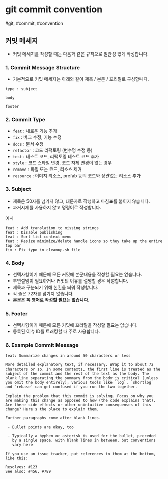 # git commit convention

#git, #commit, #convention

## 커밋 메세지

- 커밋 메세지를 작성할 때는 다음과 같은 규칙으로 일관성 있게 작성합니다.

### 1. Commit Message Structure

- 기본적으로 커밋 메세지는 아래와 같이 제목 / 본문 / 꼬리말로 구성합니다.

```plaintext
type : subject

body

footer
```

### 2. Commit Type

- `feat` : 새로운 기능 추가
- `fix` : 버그 수정, 기능 수정
- `docs` : 문서 수정
- `refactor` : 코드 리팩토링 (변수명 수정 등)
- `test` : 테스트 코드, 리팩토링 테스트 코드 추가
- `style` : 코드 스타일 변경, 코드 자체 변경이 없는 경우
- `remove` : 파일 또는 코드, 리소스 제거
- `resource` : 이미지 리소스, prefab 등의 코드와 상관없는 리소스 추가

### 3. Subject

- 제목은 50자를 넘기지 않고, 대문자로 작성하고 마침표를 붙이지 않습니다.
- 과거시제를 사용하지 않고 명령어로 작성합니다.

예시

```plaintext
feat : Add translation to missing strings
feat : Disable publishing
feat : Sort list context menu
feat : Resize minimize/delete handle icons so they take up the entire top bar
fix : Fix typo in cleanup.sh file
```

### 4. Body

- 선택사항이기 때문에 모든 커밋에 본문내용을 작성할 필요는 없습니다.
- 부연설명이 필요하거나 커밋의 이유를 설명할 경우 작성합니다.
- 제목과 구분되기 위해 한칸을 띄워 작성합니다.
- 각 줄은 72자를 넘기지 않습니다.
- **본문은 꼭 영어로 작성할 필요는 없습니다.**

### 5. Footer

- 선택사항이기 때문에 모든 커밋에 꼬리말을 작성할 필요는 없습니다.
- 등록된 이슈 ID를 트래킹할 때 주로 사용합니다.

### 6. Example Commit Message

```plaintext
feat: Summarize changes in around 50 characters or less

More detailed explanatory text, if necessary. Wrap it to about 72
characters or so. In some contexts, the first line is treated as the
subject of the commit and the rest of the text as the body. The
blank line separating the summary from the body is critical (unless
you omit the body entirely); various tools like `log`, `shortlog`
and `rebase` can get confused if you run the two together.

Explain the problem that this commit is solving. Focus on why you
are making this change as opposed to how (the code explains that).
Are there side effects or other unintuitive consequenses of this
change? Here's the place to explain them.

Further paragraphs come after blank lines.

 - Bullet points are okay, too

 - Typically a hyphen or asterisk is used for the bullet, preceded
   by a single space, with blank lines in between, but conventions
   vary here

If you use an issue tracker, put references to them at the bottom,
like this:

Resolves: #123
See also: #456, #789
```
